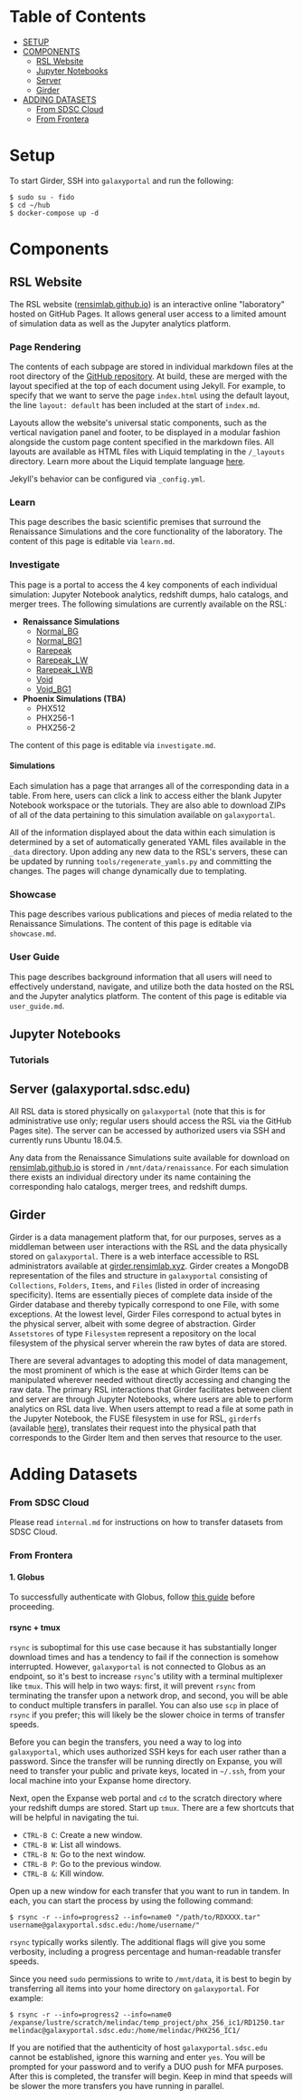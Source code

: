 # Table of Contents

- [SETUP](#setup)
- [COMPONENTS](#components)  
    - [RSL Website](#rsl-website)
    - [Jupyter Notebooks](#jupyter-notebooks)
    - [Server](#server-galaxyportalsdscedu)
    - [Girder](#girder)
- [ADDING DATASETS](#adding-datasets)
    - [From SDSC Cloud](#from-sdsc-cloud)
    - [From Frontera](#from-frontera)


# Setup

To start Girder, SSH into `galaxyportal` and run the following:

```
$ sudo su - fido
$ cd ~/hub
$ docker-compose up -d
```

# Components

## RSL Website

The RSL website ([rensimlab.github.io](rensimlab.github.io)) is an interactive online "laboratory" hosted on GitHub Pages. It allows general user access to a limited amount of simulation data as well as the Jupyter analytics platform.

### Page Rendering

The contents of each subpage are stored in individual markdown files at the root directory of the [GitHub repository](https://github.com/rensimlab/rensimlab.github.io). At build, these are merged with the layout specified at the top of each document using Jekyll. For example, to specify that we want to serve the page `index.html` using the default layout, the line `layout: default` has been included at the start of `index.md`.

Layouts allow the website's universal static components, such as the vertical navigation panel and footer, to be displayed in a modular fashion alongside the custom page content specified in the markdown files. All layouts are available as HTML files with Liquid templating in the `/_layouts` directory. Learn more about the Liquid template language [here](https://shopify.github.io/liquid/).

Jekyll's behavior can be configured via `_config.yml`.

### Learn

This page describes the basic scientific premises that surround the Renaissance Simulations and the core functionality of the laboratory. The content of this page is editable via `learn.md`.

### Investigate

This page is a portal to access the 4 key components of each individual simulation: Jupyter Notebook analytics, redshift dumps, halo catalogs, and merger trees. The following simulations are currently available on the RSL:
- **Renaissance Simulations**
    - [Normal_BG](https://rensimlab.github.io/simulations/normal_bg.html)
    - [Normal_BG1](https://rensimlab.github.io/simulations/normal_bg1.html)
    - [Rarepeak](https://rensimlab.github.io/simulations/rarepeak.html)
    - [Rarepeak_LW](https://rensimlab.github.io/simulations/rarepeak_lw.html)
    - [Rarepeak_LWB](https://rensimlab.github.io/simulations/rarepeak_lwb.html)
    - [Void](https://rensimlab.github.io/simulations/void.html)
    - [Void_BG1](https://rensimlab.github.io/simulations/normal_bg.html)
- **Phoenix Simulations (TBA)**
    - PHX512
    - PHX256-1
    - PHX256-2

The content of this page is editable via `investigate.md`.

#### Simulations

Each simulation has a page that arranges all of the corresponding data in a table. From here, users can click a link to access either the blank Jupyter Notebook workspace or the tutorials. They are also able to download ZIPs of all of the data pertaining to this simulation available on `galaxyportal`.

All of the information displayed about the data within each simulation is determined by a set of automatically generated YAML files available in the `_data` directory. Upon adding any new data to the RSL's servers, these can be updated by running `tools/regenerate_yamls.py` and committing the changes. The pages will change dynamically due to templating.

### Showcase

This page describes various publications and pieces of media related to the Renaissance Simulations. The content of this page is editable via `showcase.md`.

### User Guide

This page describes background information that all users will need to effectively understand, navigate, and utilize both the data hosted on the RSL and the Jupyter analytics platform. The content of this page is editable via `user_guide.md`.

## Jupyter Notebooks

### Tutorials

## Server (galaxyportal.sdsc.edu)

All RSL data is stored physically on `galaxyportal` (note that this is for administrative use only; regular users should access the RSL via the GitHub Pages site). The server can be accessed by authorized users via SSH and currently runs Ubuntu 18.04.5.

Any data from the Renaissance Simulations suite available for download on [rensimlab.github.io](rensimlab.github.io) is stored in `/mnt/data/renaissance`. For each simulation there exists an individual directory under its name containing the corresponding halo catalogs, merger trees, and redshift dumps.

## Girder

Girder is a data management platform that, for our purposes, serves as a middleman between user interactions with the RSL and the data physically stored on `galaxyportal`. There is a web interface accessible to RSL administrators available at [girder.rensimlab.xyz](girder.rensimlab.xyz). Girder creates a MongoDB representation of the files and structure in `galaxyportal` consisting of `Collections`, `Folders`, `Items`, and `Files` (listed in order of increasing specificity). Items are essentially pieces of complete data inside of the Girder database and thereby typically correspond to one File, with some exceptions. At the lowest level, Girder Files correspond to actual bytes in the physical server, albeit with some degree of abstraction. Girder `Assetstores` of type `Filesystem` represent a repository on the local filesystem of the physical server wherein the raw bytes of data are stored.

There are several advantages to adopting this model of data management, the most prominent of which is the ease at which Girder Items can be manipulated wherever needed without directly accessing and changing the raw data. The primary RSL interactions that Girder facilitates between client and server are through Jupyter Notebooks, where users are able to perform analytics on RSL data live. When users attempt to read a file at some path in the Jupyter Notebook, the FUSE filesystem in use for RSL, `girderfs` (available [here](https://github.com/data-exp-lab/girderfs)), translates their request into the physical path that corresponds to the Girder Item and then serves that resource to the user.

# Adding Datasets

### From SDSC Cloud

Please read `internal.md` for instructions on how to transfer datasets from SDSC Cloud.

### From Frontera

#### 1. Globus

To successfully authenticate with Globus, follow [this guide](https://portal.tacc.utexas.edu/tutorials/globus) before proceeding.

#### rsync + tmux

`rsync` is suboptimal for this use case because it has substantially longer download times and has a tendency to fail if the connection is somehow interrupted. However, `galaxyportal` is not connected to Globus as an endpoint, so it's best to increase `rsync`'s utility with a terminal multiplexer like `tmux`. This will help in two ways: first, it will prevent `rsync` from terminating the transfer upon a network drop, and second, you will be able to conduct multiple transfers in parallel. You can also use `scp` in place of `rsync` if you prefer; this will likely be the slower choice in terms of transfer speeds.

Before you can begin the transfers, you need a way to log into `galaxyportal`, which uses authorized SSH keys for each user rather than a password. Since the transfer will be running directly on Expanse, you will need to transfer your public and private keys, located in `~/.ssh`, from your local machine into your Expanse home directory.

Next, open the Expanse web portal and `cd` to the scratch directory where your redshift dumps are stored. Start up `tmux`. There are a few shortcuts that will be helpful in navigating the tui.

- `CTRL-B C`: Create a new window.
- `CTRL-B W`: List all windows.
- `CTRL-B N`: Go to the next window.
- `CTRL-B P`: Go to the previous window.
- `CTRL-B &`: Kill window.

Open up a new window for each transfer that you want to run in tandem. In each, you can start the process by using the following command:

<!-- === New method === -->

```
$ rsync -r --info=progress2 --info=name0 "/path/to/RDXXXX.tar" username@galaxyportal.sdsc.edu:/home/username/"
```

`rsync` typically works silently. The additional flags will give you some verbosity, including a progress percentage and human-readable transfer speeds.

Since you need `sudo` permissions to write to `/mnt/data`, it is best to begin by transferring all items into your home directory on `galaxyportal`. For example:

```
$ rsync -r --info=progress2 --info=name0 /expanse/lustre/scratch/melindac/temp_project/phx_256_ic1/RD1250.tar melindac@galaxyportal.sdsc.edu:/home/melindac/PHX256_IC1/
```

If you are notified that the authenticity of host `galaxyportal.sdsc.edu` cannot be established, ignore this warning and enter `yes`. You will be prompted for your password and to verify a DUO push for MFA purposes. After this is completed, the transfer will begin. Keep in mind that speeds will be slower the more transfers you have running in parallel.

<!-- 

=== NOTE: As of 07/29/2022, this older method no longer works due to galaxyportal's new security upgrades. ===

```
scp -i "/path/to/sshkey" "/path/to/RDXXXX.tar" username@galaxyportal.sdsc.edu:/home/username/"
```

Since you need `sudo` permissions to write to `/mnt/data`, it is best to begin by transferring all items into your home directory on `galaxyportal` and then moving them from there.

For example:

```
scp -i "/home/melindac/.ssh/id_rsa" "/expanse/lustre/scratch/melindac/temp_project/RD1250.tar" melindac@galaxyportal.sdsc.edu:/home/melindac/"
```

You may encounter the following error:
```
Permissions 0777 for '/Users/username/.ssh/id_rsa' are too open.
It is recommended that your private key files are NOT accessible by others.
This private key will be ignored.
```
If this occurs, you will need to change the permissions on your SSH keys so that no one else on the system has RW access.

```
chmod 600 ~/.ssh/id_rsa
```

The downloads will run in parallel in each of your `tmux` windows. -->